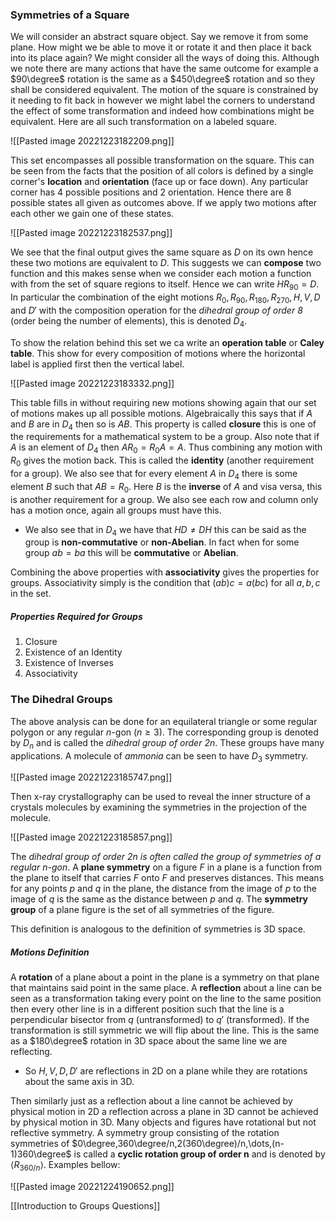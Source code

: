 ### Symmetries of a Square
We will consider an abstract square object. Say we remove it from some plane. How might we be able to move it or rotate it and then place it back into its place again? We might consider all the ways of doing this. Although we note there are many actions that have the same outcome for example a $90\degree$ rotation is the same as a $450\degree$ rotation and so they shall be considered equivalent. The motion of the square is constrained by it needing to fit back in however we might label the corners to understand the effect of some transformation and indeed how combinations might be equivalent. Here are all such transformation on a labeled square.

![[Pasted image 20221223182209.png]]

This set encompasses all possible transformation on the square. This can be seen from the facts that the position of all colors is defined by a single corner's **location** and **orientation** (face up or face down). Any particular corner has 4 possible positions and 2 orientation. Hence there are 8 possible states all given as outcomes above. If we apply two motions after each other we gain one of these states.

![[Pasted image 20221223182537.png]]

We see that the final output gives the same square as $D$ on its own hence these two motions are equivalent to $D$. This suggests we can **compose** two function and this makes sense when we consider each motion a function with from the set of square regions to itself. Hence we can write $HR_{90}=D$. In particular the combination of the eight motions $R_0,R_{90},R_{180},R_{270},H,V,D$ and $D'$ with the composition operation for the *dihedral group of order 8* (order being the number of elements), this is denoted $D_4$.

To show the relation behind this set we ca write an **operation table** or **Caley table**. This show for every composition of motions where the horizontal label is applied first then the vertical label.

![[Pasted image 20221223183332.png]]

This table fills in without requiring new motions showing again that our set of motions makes up all possible motions. Algebraically this says that if $A$ and $B$ are in $D_4$ then so is $AB$. This property is called **closure** this is one of the requirements for a mathematical system to be a group. Also note that if $A$ is an element of $D_4$ then $AR_0=R_0A=A$. Thus combining any motion with $R_0$ gives the motion back. This is called the **identity** (another requirement for a group). We also see that for every element $A$ in $D_4$ there is some element $B$ such that $AB=R_0$. Here $B$ is the **inverse** of $A$ and visa versa, this is another requirement for a group. We also see each row and column only has a motion once, again all groups must have this.

- We also see that in $D_4$ we have that $HD\neq DH$ this can be said as the group is **non-commutative** or **non-Abelian**. In fact when for some group $ab=ba$ this will be **commutative** or **Abelian**.

Combining the above properties with **associativity** gives the properties for groups. Associativity simply is the condition that $(ab)c=a(bc)$ for all $a,b,c$ in the set.

##### Properties Required for Groups
1) Closure
2) Existence of an Identity
3) Existence of Inverses
4) Associativity

### The Dihedral Groups
The above analysis can be done for an equilateral triangle or some regular polygon or any regular $n$-gon ($n\ge3$). The corresponding group is denoted by $D_n$ and is called the *dihedral group of order 2n*. These groups have many applications. A molecule of *ammonia* can be seen to have $D_3$ symmetry.

![[Pasted image 20221223185747.png]]

Then x-ray crystallography can be used to reveal the inner structure of a crystals molecules by examining the symmetries in the projection of the molecule.

![[Pasted image 20221223185857.png]]

The *dihedral group of order 2n is often called the group of symmetries of a regular n-gon*. A **plane symmetry** on a figure $F$ in a plane is a function from the plane to itself that carries $F$ onto $F$ and preserves distances. This means for any points $p$ and $q$ in the plane, the distance from the image of $p$ to the image of $q$ is the same as the distance between $p$ and $q$. The **symmetry group** of a plane figure is the set of all symmetries of the figure.

This definition is analogous to the definition of symmetries is 3D space.

##### Motions Definition
A **rotation** of a plane about a point in the plane is a symmetry on that plane that maintains said point in the same place. A **reflection** about a line can be seen as a transformation taking every point on the line to the same position then every other line is in a different position such that the line is a perpendicular bisector from $q$ (untransformed) to $q'$ (transformed). If the transformation is still symmetric we will flip about the line. This is the same as a $180\degree$ rotation in 3D space about the same line we are reflecting.

* So $H,V,D,D'$ are reflections in 2D on a plane while they are rotations about the same axis in 3D.

Then similarly just as a reflection about a line cannot be achieved by physical motion in 2D a reflection across a plane in 3D cannot be achieved by physical motion in 3D. Many objects and figures have rotational but not reflective symmetry. A symmetry group consisting of the rotation symmetries of $0\degree,360\degree/n,2(360\degree)/n,\dots,(n-1)360\degree$ is called a **cyclic rotation group of order n** and is denoted by $\langle R_{360/n}\rangle$. Examples bellow:

![[Pasted image 20221224190652.png]]

[[Introduction to Groups Questions]]
